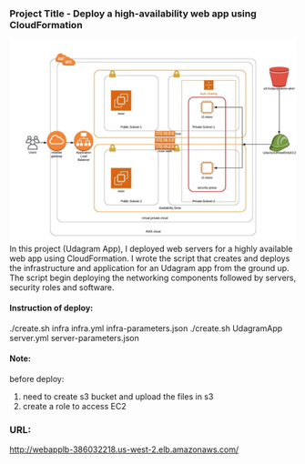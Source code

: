 ### Project Title - Deploy a high-availability web app using CloudFormation
![Infrastructure Diagram](images/Infrastructure_Diagram.jpeg)
In this project (Udagram App), I deployed web servers for a highly available web app using CloudFormation. I wrote the script that creates and deploys the infrastructure and application for an Udagram app from the ground up. The script begin deploying the networking components followed by servers, security roles and software.

#### Instruction of deploy:
./create.sh infra infra.yml  infra-parameters.json
./create.sh UdagramApp server.yml  server-parameters.json

#### Note:
before deploy:
1. need to create s3 bucket and upload the files in s3
2. create a role to access EC2

### URL:
http://webapplb-386032218.us-west-2.elb.amazonaws.com/